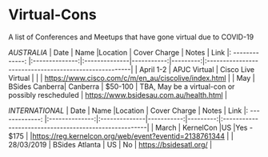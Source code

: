 # Virtual-Cons
A list of Conferences and Meetups that have gone virtual due to COVID-19


*AUSTRALIA*
| Date         | Name           |Location       | Cover Charge  | Notes | Link
|: -------------: |:--------------:|:--------------|-----------:|---------:|:------------------------------------------------------|
|  April  1-2   | APJC Virtual      | Cisco Live Virtual |       |         | https://www.cisco.com/c/m/en_au/ciscolive/index.html  |
|   May         | BSides Canberra| Canberra      | $50-100    | TBA, May be a virtual-con or possibly rescheduled | https://www.bsidesau.com.au/health.html | 


*INTERNATIONAL*
| Date         | Name           |Location       | Cover Charge  | Notes | Link
|: -------------: |:--------------:|:--------------|-----------:|---------:|:------------------------------------------------------|
|    March      | KernelCon      |US              |Yes - $175 |            |https://reg.kernelcon.org/web/event?eventid=2138761344 |
|   28/03/2019  | BSides Atlanta | US             | No | https://bsidesatl.org/ |
